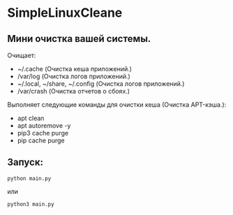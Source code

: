 # SimpleLinuxCleane

## Мини очистка вашей системы.
Очищает:
* ~/.cache (Очистка кеша приложений.)
* /var/log (Очистка логов приложений.)
* ~/.local, ~/share, ~/.config (Очистка логов приложений.)
* /var/crash (Очистка отчетов о сбоях.)

Выполняет следующие команды для очистки кеша (Очистка APT-кэша.):
* apt clean
* apt autoremove -y
* pip3 cache purge
* pip cache purge

## Запуск:
```
python main.py
```
или
```
python3 main.py
```
